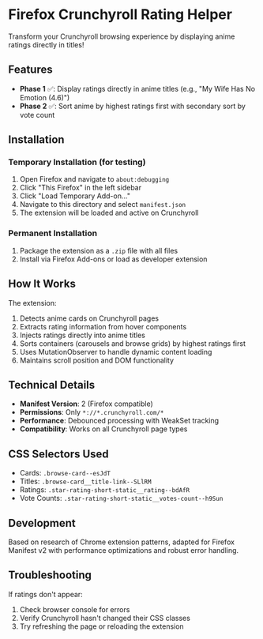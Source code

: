 # Firefox Crunchyroll Rating Helper

Transform your Crunchyroll browsing experience by displaying anime ratings directly in titles!

## Features

- **Phase 1** ✅: Display ratings directly in anime titles (e.g., "My Wife Has No Emotion (4.6)")
- **Phase 2** ✅: Sort anime by highest ratings first with secondary sort by vote count

## Installation

### Temporary Installation (for testing)
1. Open Firefox and navigate to `about:debugging`
2. Click "This Firefox" in the left sidebar
3. Click "Load Temporary Add-on..."
4. Navigate to this directory and select `manifest.json`
5. The extension will be loaded and active on Crunchyroll

### Permanent Installation
1. Package the extension as a `.zip` file with all files
2. Install via Firefox Add-ons or load as developer extension

## How It Works

The extension:
1. Detects anime cards on Crunchyroll pages
2. Extracts rating information from hover components  
3. Injects ratings directly into anime titles
4. Sorts containers (carousels and browse grids) by highest ratings first
5. Uses MutationObserver to handle dynamic content loading
6. Maintains scroll position and DOM functionality

## Technical Details

- **Manifest Version**: 2 (Firefox compatible)
- **Permissions**: Only `*://*.crunchyroll.com/*`
- **Performance**: Debounced processing with WeakSet tracking
- **Compatibility**: Works on all Crunchyroll page types

## CSS Selectors Used

- Cards: `.browse-card--esJdT`
- Titles: `.browse-card__title-link--SLlRM` 
- Ratings: `.star-rating-short-static__rating--bdAfR`
- Vote Counts: `.star-rating-short-static__votes-count--h9Sun`

## Development

Based on research of Chrome extension patterns, adapted for Firefox Manifest v2 with performance optimizations and robust error handling.

## Troubleshooting

If ratings don't appear:
1. Check browser console for errors
2. Verify Crunchyroll hasn't changed their CSS classes
3. Try refreshing the page or reloading the extension